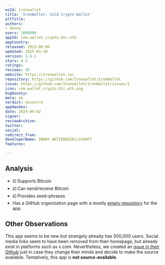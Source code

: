 ```yaml
---
wsId: ironwallet
title: 'IronWallet: Cold Crypto Wallet'
altTitle: 
authors:
- danny
users: 1000000
appId: com.wallet.crypto.btc.eth
appCountry: 
released: 2023-09-06
updated: 2025-03-10
version: 1.6.1
stars: 4.3
ratings: 
reviews: 45
website: https://ironwallet.io/
repository: https://github.com/Ironwallet/IronWallet
issue: https://github.com/Ironwallet/IronWallet/issues/1
icon: com.wallet.crypto.btc.eth.png
bugbounty: 
meta: ok
verdict: nosource
appHashes: 
date: 2024-09-02
signer: 
reviewArchive: 
twitter: 
social: 
redirect_from: 
developerName: INWAY AKTIENGESELLSCHAFT
features: 

---
```


## Analysis 

- ☑️ Supports Bitcoin
- ☑️ Can send/receive Bitcoin
- ☑️ Provides seed-phrases
- Has a GitHub organization page with a mostly [empty repository](https://github.com/Ironwallet/IronWallet) for the app.

## Other Observations

This app seems to be new but strangely already has 500,000 users.  Social media links seem to have been removed from their homepage, but already exist in platforms such as x.com. Nevertheless, we created an [issue in their Github](https://github.com/Ironwallet/IronWallet/issues/1) just in case they change their minds and decide to make the source available. Tentatively, this app is **not source-available**.
